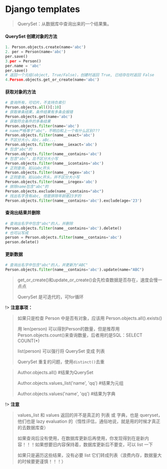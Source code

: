 # Django templates

> QuerySet：从数据库中查询出来的一个结果集。

#### QuerySet 创建对象的方法

```python
1. Person.objects.create(name='abc')
2. per = Person(name='abc')
per.save()
3.per = Person()
per.name = 'abc'
per.save()
# 返回一个元组(object, True/False)，创建时返回 True, 已经存在时返回 False
4.Person.objects.get_or_create(name='abc')
```

#### 获取对象的方法

```python
# 查询所有，可切片，不支持负索引
Person.objects.all()[:10]
# 获取单条结果，条件结果有多条会报错
Person.objects.get(name='abc')
# 获取符合条件的多条结果
Person.objects.filter(name='abc')
# name严格等于"abc"，不明白和上一个有什么区别???
Person.objects.filter(name__exact='abc')
# 不区分大小，Abc，aBc...
Person.objects.filter(name__iexact='abc')
# 包含"abc"的
Person.objects.filter(name__contains='abc')
# 包含"abc"，且不区分大小写
Person.objects.filter(name__icontains='abc')
# 正则查询，如以abc开头
Person.objects.filter(name__regex='abc')
# 正则查询，如以abc开头，并不区分大小写
Person.objects.filter(name__iregex='abc')
# 排除name包含"abc"的
Person.objects.exclude(name__contains="abc")
# 找出名字含有abc, 但是排除年龄是23岁的
Person.objects.filter(name__contains='abc').exclude(age='23')
```

#### 查询出结果并删除

```python
# 查询出名字中包含"abc"的人，并删除
Person.objects.filter(name__contains='abc').delete()
# 也可以写成
person = Person.objects.filter(name__contains='abc')
person.delete()
```

#### 更新数据

```python
# 查询出名字中包含"abc"的人，并更新为"ABC"
Person.objects.filter(name__contains='abc').update(name="ABC")
```

> get_or_create()和update_or_create()会先检查数据是否存在，速度会慢一点点
>
> QuerySet 是可迭代的，可for循环

!> **注意事项：**

> 如果只是检查 Person 中是否有对象，应该用 Person.objects.all().exists()
>
> 用 len(person) 可以得到Person的数量，但是推荐用 Person.objects.count()来查询数量，后者用的是SQL：SELECT COUNT(*)
>
> list(person) 可以强行将 QuerySet 变成 列表
>
> QuerySet 重复的问题，使用`distinct()`去重

> Author.objects.all() #结果为QuerySet
>
> Author.objects.values_list('name', 'qq') #结果为元组
>
> Author.objects.values('name', 'qq') #结果为字典

!> **注意**

> values_list 和 values 返回的并不是真正的 列表 或 字典，也是 queryset，他们也是 lazy evaluation 的（惰性评估，通俗地说，就是用的时候才真正的去数据库查）
>
>  如果查询后没有使用，在数据库更新后再使用，你发现得到在是新内容！！！如果想要旧内容保持着，数据库更新后不要变，可以 list 一下
>
> 如果只是遍历这些结果，没有必要 list 它们转成列表（浪费内存，数据量大的时候要更谨慎！！！）
